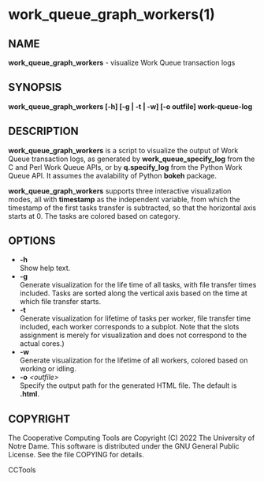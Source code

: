 






















# work_queue_graph_workers(1)

## NAME
**work_queue_graph_workers** - visualize Work Queue transaction logs

## SYNOPSIS
**work_queue_graph_workers [-h] [-g | -t | -w] [-o outfile] work-queue-log**

## DESCRIPTION

**work_queue_graph_workers** is a script to visualize the output of Work
Queue transaction logs, as generated by **work_queue_specify_log** from the C
and Perl Work Queue APIs, or by **q.specify_log** from the Python Work Queue
API. It assumes the avalability of Python **bokeh** package.

**work_queue_graph_workers** supports three interactive visualization modes,
all with **timestamp** as the independent variable, from which the timestamp
of the first tasks transfer is subtracted, so that the horizontal axis starts
at 0. The tasks are colored based on category. 

## OPTIONS

- **-h**<br />Show help text.
- **-g**<br />Generate visualization for the life time of all tasks, with
file transfer times included. Tasks are sorted along the vertical axis based on
the time at which file transfer starts.
- **-t**<br />Generate visualization for lifetime of tasks per worker,
file transfer time included, each worker corresponds to a subplot. Note that
the slots assignment is merely for visualization and does not correspond to the
actual cores.)
- **-w**<br />Generate visualization for the lifetime of all workers,
colored based on working or idling.
- **-o** _&lt;outfile&gt;_<br />Specify the output path for the generated HTML file.
The default is **<work-queue-log>.html**.


## COPYRIGHT

The Cooperative Computing Tools are Copyright (C) 2022 The University of Notre Dame.  This software is distributed under the GNU General Public License.  See the file COPYING for details.

CCTools

